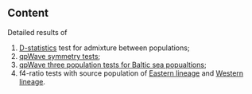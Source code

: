 ## Content 
Detailed results of 
1) [D-statistics](https://github.com/XueyunF/Phylogeographic-analysis-of-nine-spined-sticklebacks/blob/main/Symmetry%20statistics%20and%20admixture%20tests/Dstat_result_full_table.txt) test for admixture between populations; 
2) [qpWave symmetry tests](https://github.com/XueyunF/Phylogeographic-analysis-of-nine-spined-sticklebacks/blob/main/Symmetry%20statistics%20and%20admixture%20tests/Table%20S6.txt); 
3) [qpWave three population tests for Baltic sea popualtions](https://github.com/XueyunF/Phylogeographic-analysis-of-nine-spined-sticklebacks/blob/main/Symmetry%20statistics%20and%20admixture%20tests/baltic_triplets_qpWave.txt); 
4) f4-ratio tests with source population of [Eastern lineage](https://github.com/XueyunF/Phylogeographic-analysis-of-nine-spined-sticklebacks/blob/main/Symmetry%20statistics%20and%20admixture%20tests/f4_ratio_sourceEL.txt) and [Western lineage](https://github.com/XueyunF/Phylogeographic-analysis-of-nine-spined-sticklebacks/blob/main/Symmetry%20statistics%20and%20admixture%20tests/f4_ratio_sourceWL.txt).
